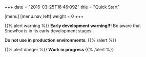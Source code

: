 +++
date = "2016-03-25T16:46:09Z"
title = "Quick Start"

[menu]
  [menu.nav_left]
    weight = 0
+++

{{% alert warning %}}
  **Early development warning!!!**
  Be aware that SnowFox is in its early development stages.

  **Do not use in production environments**.
{{% /alert %}}

{{% alert danger %}}
  **Work in progress**
{{% /alert %}}

